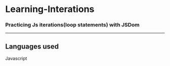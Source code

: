 # Learning-Interations
### Practicing Js iterations(loop statements) with JSDom
---
Languages used
---
Javascript
